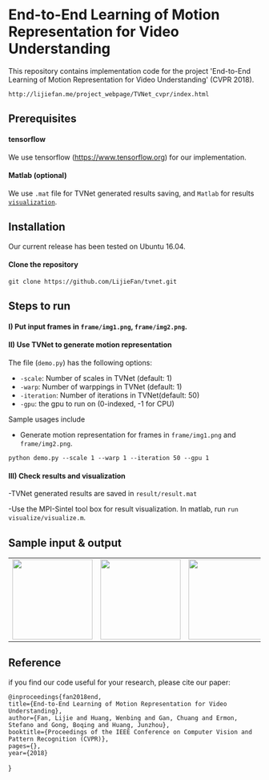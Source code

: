 # End-to-End Learning of Motion Representation for Video Understanding

This repository contains implementation code for the project 'End-to-End Learning of Motion Representation for Video Understanding' (CVPR 2018). 

```http://lijiefan.me/project_webpage/TVNet_cvpr/index.html```

## Prerequisites
#### tensorflow
We use tensorflow (https://www.tensorflow.org) for our implementation.

#### Matlab (optional)
We use `.mat` file for TVNet generated results saving, and `Matlab` for results [`visualization`](http://sintel.is.tue.mpg.de). 

## Installation
Our current release has been tested on Ubuntu 16.04.

#### Clone the repository
```
git clone https://github.com/LijieFan/tvnet.git
```

## Steps to run

#### I) Put input frames in `frame/img1.png`, `frame/img2.png`.

#### II) Use TVNet to generate motion representation 

The file (`demo.py`) has the following options:
- `-scale`: Number of scales in TVNet (default: 1)
- `-warp`: Number of warppings in TVNet (default: 1)
- `-iteration`: Number of iterations in TVNet(default: 50)
- `-gpu`: the gpu to run on (0-indexed, -1 for CPU)

Sample usages include
- Generate motion representation for frames in `frame/img1.png` and `frame/img2.png`.

```
python demo.py --scale 1 --warp 1 --iteration 50 --gpu 1
``` 

#### III) Check results and visualization

-TVNet generated results are saved in `result/result.mat`

-Use the MPI-Sintel tool box for result visualization. In matlab, run ```run visualize/visualize.m```.


## Sample input & output

<table>
<tr>
<td><img src="frame/img1.png" height="160"></td>
<td><img src="frame/img2.png" height="160"></td>
<td><img src="result/result.png" height="160"></td>
</tr>
</table>


## Reference
if you find our code useful for your research, please cite our paper:

    @inproceedings{fan2018end,
    title={End-to-End Learning of Motion Representation for Video Understanding},
    author={Fan, Lijie and Huang, Wenbing and Gan, Chuang and Ermon, Stefano and Gong, Boqing and Huang, Junzhou},
    booktitle={Proceedings of the IEEE Conference on Computer Vision and Pattern Recognition (CVPR)},
    pages={},
    year={2018}
}


